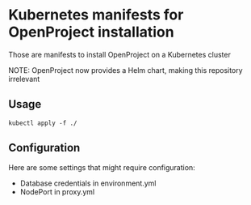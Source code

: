 # Kubernetes manifests for OpenProject installation

Those are manifests to install OpenProject on a Kubernetes cluster

NOTE: OpenProject now provides a Helm chart, making this repository irrelevant

## Usage
```
kubectl apply -f ./
```

## Configuration

Here are some settings that might require configuration:

* Database credentials in environment.yml
* NodePort in proxy.yml
